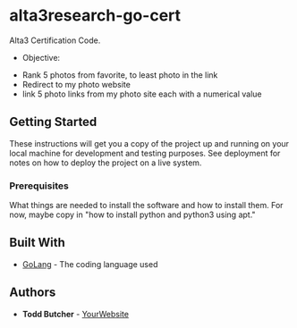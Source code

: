 # alta3research-go-cert
Alta3 Certification Code.
* Objective:
- Rank 5 photos from favorite, to least photo in the link
- Redirect to my photo website
- link 5 photo links from my photo site each with a numerical value

## Getting Started

These instructions will get you a copy of the project up and running on your local machine
for development and testing purposes. See deployment for notes on how to deploy the project
on a live system.

### Prerequisites

What things are needed to install the software and how to install them. For now, maybe copy in
"how to install python and python3 using apt."

## Built With

* [GoLang](https://golang.org/) - The coding language used

## Authors

* **Todd Butcher** - [YourWebsite](https://velobrunphoto.com/prints/)
